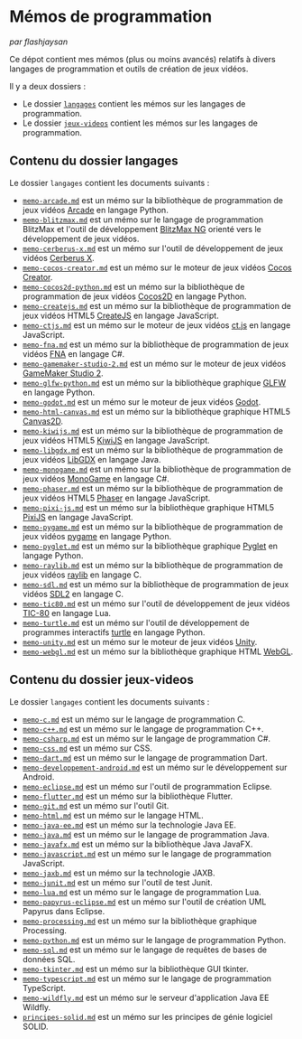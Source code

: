 # Mémos de programmation

*par flashjaysan*

Ce dépot contient mes mémos (plus ou moins avancés) relatifs à divers langages de programmation et outils de création de jeux vidéos.

Il y a deux dossiers :

- Le dossier [`langages`](/langages/) contient les mémos sur les langages de programmation.
- Le dossier [`jeux-videos`](/jeux-videos/) contient les mémos sur les langages de programmation.

## Contenu du dossier langages

Le dossier `langages` contient les documents suivants :

- [`memo-arcade.md`](/langages/memo-.md) est un mémo sur la bibliothèque de programmation de jeux vidéos [Arcade](https://api.arcade.academy/en/latest/) en langage Python.
- [`memo-blitzmax.md`](/langages/memo-blitzmax.md) est un mémo sur le langage de programmation BlitzMax et l'outil de développement [BlitzMax NG](https://blitzmax.org/) orienté vers le développement de jeux vidéos.
- [`memo-cerberus-x.md`](/langages/memo-cerberus-x.md) est un mémo sur l'outil de développement de jeux vidéos [Cerberus X](https://www.cerberus-x.com/community/index.php).
- [`memo-cocos-creator.md`](/langages/memo-cocos-creator.md) est un mémo sur le moteur de jeux vidéos [Cocos Creator](https://www.cocos.com/en/creator).
- [`memo-cocos2d-python.md`](/langages/memo-cocos2d-python.md) est un mémo sur la bibliothèque de programmation de jeux vidéos [Cocos2D](http://python.cocos2d.org/) en langage Python.
- [`memo-createjs.md`](/langages/memo-createjs.md) est un mémo sur la bibliothèque de programmation de jeux vidéos HTML5 [CreateJS](https://createjs.com/) en langage JavaScript.
- [`memo-ctjs.md`](/langages/memo-ctjs.md) est un mémo sur le moteur de jeux vidéos [ct.js](https://ctjs.rocks/) en langage JavaScript.
- [`memo-fna.md`](/langages/memo-fna.md) est un mémo sur la bibliothèque de programmation de jeux vidéos [FNA](https://fna-xna.github.io/) en langage C#.
- [`memo-gamemaker-studio-2.md`](/langages/memo-gamemaker-studio-2.md) est un mémo sur le moteur de jeux vidéos [GameMaker Studio 2](https://www.yoyogames.com/en/gamemaker).
- [`memo-glfw-python.md`](/langages/memo-glfw-python.md) est un mémo sur la bibliothèque graphique [GLFW](https://www.glfw.org/) en langage Python.
- [`memo-godot.md`](/langages/memo-godot.md) est un mémo sur le moteur de jeux vidéos [Godot](https://godotengine.org/).
- [`memo-html-canvas.md`](/langages/memo-html-canvas.md) est un mémo sur la bibliothèque graphique HTML5 [Canvas2D](https://developer.mozilla.org/en-US/docs/Web/API/Canvas_API).
- [`memo-kiwijs.md`](/langages/memo-kiwijs.md) est un mémo sur la bibliothèque de programmation de jeux vidéos HTML5 [KiwiJS](https://www.kiwijs.org/) en langage JavaScript.
- [`memo-libgdx.md`](/langages/memo-libgdx.md) est un mémo sur la bibliothèque de programmation de jeux vidéos [LibGDX](https://libgdx.com/) en langage Java.
- [`memo-monogame.md`](/langages/memo-monogame.md) est un mémo sur la bibliothèque de programmation de jeux vidéos [MonoGame](https://www.monogame.net/) en langage C#.
- [`memo-phaser.md`](/langages/memo-phaser.md) est un mémo sur la bibliothèque de programmation de jeux vidéos HTML5 [Phaser](https://phaser.io/) en langage JavaScript.
- [`memo-pixi-js.md`](/langages/memo-pixi-js.md) est un mémo sur la bibliothèque graphique HTML5 [PixiJS](https://pixijs.com/) en langage JavaScript.
- [`memo-pygame.md`](/langages/memo-pygame.md) est un mémo sur la bibliothèque de programmation de jeux vidéos [pygame](https://www.pygame.org/) en langage Python.
- [`memo-pyglet.md`](/langages/memo-pyglet.md) est un mémo sur la bibliothèque graphique [Pyglet](http://pyglet.org/) en langage Python.
- [`memo-raylib.md`](/langages/memo-raylib.md) est un mémo sur la bibliothèque de programmation de jeux vidéos [raylib](https://www.raylib.com/) en langage C.
- [`memo-sdl.md`](/langages/memo-sdl.md) est un mémo sur la bibliothèque de programmation de jeux vidéos [SDL2](https://www.libsdl.org/) en langage C.
- [`memo-tic80.md`](/langages/memo-tic80.md) est un mémo sur l'outil de développement de jeux vidéos [TIC-80](https://tic80.com/) en langage Lua.
- [`memo-turtle.md`](/langages/memo-turtle.md) est un mémo sur l'outil de développement de programmes interactifs [turtle](https://docs.python.org/3/library/turtle.html) en langage Python.
- [`memo-unity.md`](/langages/memo-unity.md) est un mémo sur le moteur de jeux vidéos [Unity](https://unity.com/).
- [`memo-webgl.md`](/langages/memo-webgl.md) est un mémo sur la bibliothèque graphique HTML [WebGL](https://developer.mozilla.org/en-US/docs/Web/API/WebGL_API).

## Contenu du dossier jeux-videos


Le dossier `langages` contient les documents suivants :

- [`memo-c.md`](/langages/memo-c.md) est un mémo sur le langage de programmation C.
- [`memo-c++.md`](/langages/memo-c++.md) est un mémo sur le langage de programmation C++.
- [`memo-csharp.md`](/langages/memo-csharp.md) est un mémo sur le langage de programmation C#.
- [`memo-css.md`](/langages/memo-css.md) est un mémo sur CSS.
- [`memo-dart.md`](/langages/memo-dart.md) est un mémo sur le langage de programmation Dart.
- [`memo-developpement-android.md`](/langages/memo-developpement-android.md) est un mémo sur le développement sur Android.
- [`memo-eclipse.md`](/langages/memo-eclipse.md) est un mémo sur l'outil de programmation Eclipse.
- [`memo-flutter.md`](/langages/memo-flutter.md) est un mémo sur la bibliothèque Flutter.
- [`memo-git.md`](/langages/memo-git.md) est un mémo sur l'outil Git.
- [`memo-html.md`](/langages/memo-html.md) est un mémo sur le langage HTML.
- [`memo-java-ee.md`](/langages/memo-java-ee.md) est un mémo sur la technologie Java EE.
- [`memo-java.md`](/langages/memo-java.md) est un mémo sur le langage de programmation Java.
- [`memo-javafx.md`](/langages/memo-javafx.md) est un mémo sur la bibliothèque Java JavaFX.
- [`memo-javascript.md`](/langages/memo-javascript.md) est un mémo sur le langage de programmation JavaScript.
- [`memo-jaxb.md`](/langages/memo-jaxb.md) est un mémo sur la technologie JAXB.
- [`memo-junit.md`](/langages/memo-junit.md) est un mémo sur l'outil de test Junit.
- [`memo-lua.md`](/langages/memo-lua.md) est un mémo sur le langage de programmation Lua.
- [`memo-papyrus-eclipse.md`](/langages/memo-papyrus-eclipse.md) est un mémo sur l'outil de création UML Papyrus dans Eclipse.
- [`memo-processing.md`](/langages/memo-processing.md) est un mémo sur la bibliothèque graphique Processing.
- [`memo-python.md`](/langages/memo-python.md) est un mémo sur le langage de programmation Python.
- [`memo-sql.md`](/langages/memo-sql.md) est un mémo sur le langage de requêtes de bases de données SQL.
- [`memo-tkinter.md`](/langages/memo-tkinter.md) est un mémo sur la bibliothèque GUI tkinter.
- [`memo-typescript.md`](/langages/memo-typescript.md) est un mémo sur le langage de programmation TypeScript.
- [`memo-wildfly.md`](/langages/memo-wildfly.md) est un mémo sur le serveur d'application Java EE Wildfly.
- [`principes-solid.md`](/langages/principes-solid.md) est un mémo sur les principes de génie logiciel SOLID.
